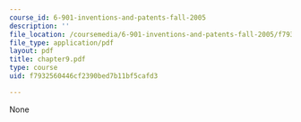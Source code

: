 ```yaml
---
course_id: 6-901-inventions-and-patents-fall-2005
description: ''
file_location: /coursemedia/6-901-inventions-and-patents-fall-2005/f7932560446cf2390bed7b11bf5cafd3_chapter9.pdf
file_type: application/pdf
layout: pdf
title: chapter9.pdf
type: course
uid: f7932560446cf2390bed7b11bf5cafd3

---
```

None